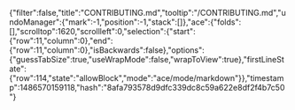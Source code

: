 {"filter":false,"title":"CONTRIBUTING.md","tooltip":"/CONTRIBUTING.md","undoManager":{"mark":-1,"position":-1,"stack":[]},"ace":{"folds":[],"scrolltop":1620,"scrollleft":0,"selection":{"start":{"row":11,"column":0},"end":{"row":11,"column":0},"isBackwards":false},"options":{"guessTabSize":true,"useWrapMode":false,"wrapToView":true},"firstLineState":{"row":114,"state":"allowBlock","mode":"ace/mode/markdown"}},"timestamp":1486570159118,"hash":"8afa793578d9dfc339dc8c59a622e8df2f4b7c50"}